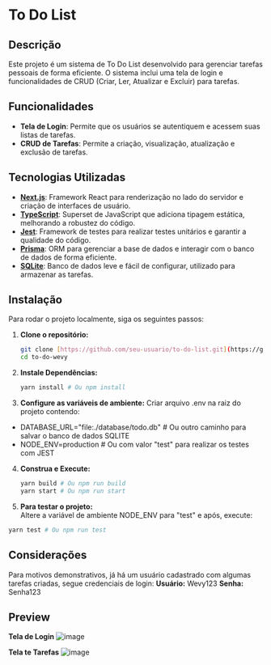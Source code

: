 # To Do List

## Descrição

Este projeto é um sistema de To Do List desenvolvido para gerenciar tarefas pessoais de forma eficiente. O sistema inclui uma tela de login e funcionalidades de CRUD (Criar, Ler, Atualizar e Excluir) para tarefas.

## Funcionalidades

- **Tela de Login**: Permite que os usuários se autentiquem e acessem suas listas de tarefas.
- **CRUD de Tarefas**: Permite a criação, visualização, atualização e exclusão de tarefas.

## Tecnologias Utilizadas

- **[Next.js](https://nextjs.org/)**: Framework React para renderização no lado do servidor e criação de interfaces de usuário.
- **[TypeScript](https://www.typescriptlang.org/)**: Superset de JavaScript que adiciona tipagem estática, melhorando a robustez do código.
- **[Jest](https://jestjs.io/)**: Framework de testes para realizar testes unitários e garantir a qualidade do código.
- **[Prisma](https://www.prisma.io/)**: ORM para gerenciar a base de dados e interagir com o banco de dados de forma eficiente.
- **[SQLite](https://www.sqlite.org/)**: Banco de dados leve e fácil de configurar, utilizado para armazenar as tarefas.

## Instalação

Para rodar o projeto localmente, siga os seguintes passos:

1. **Clone o repositório:**
   ```bash
   git clone [https://github.com/seu-usuario/to-do-list.git](https://github.com/igaaoo/to-do-wevy.git)
   cd to-do-wevy
    ```
   
2. **Instale Dependências:**
   ```bash
   yarn install # Ou npm install
    ```

3. **Configure as variáveis de ambiente:**
Criar arquivo .env na raiz do projeto contendo:<br/>
 - DATABASE_URL="file:./database/todo.db" # Ou outro caminho para salvar o banco de dados SQLITE<br/>
 - NODE_ENV=production # Ou com valor "test" para realizar os testes com JEST


4. **Construa e Execute:**<br/>
    ```bash
    yarn build # Ou npm run build
    yarn start # Ou npm run start
    ```

5. **Para testar o projeto:**<br/>
Altere a variável de ambiente NODE_ENV para "test" e após, execute:

```bash
yarn test # Ou npm run test
```

## Considerações
Para motivos demonstrativos, já há um usuário cadastrado com algumas tarefas criadas, segue credenciais de login:
**Usuário:**
Wevy123
**Senha:**
Senha123


## Preview
**Tela de Login**
![image](https://github.com/user-attachments/assets/4e93d5f5-4eca-4b83-9f0a-4c8567fd2a4a)

**Tela te Tarefas**
![image](https://github.com/user-attachments/assets/291efc3b-dadb-46ec-bc77-c29303b36da9)

